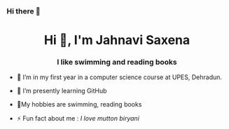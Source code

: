 ### Hi there 👋

<!--
**jahnavisaxena99/jahnavisaxena99** is a ✨ _special_ ✨ repository because its `README.md` (this file) appears on your GitHub profile.

Here are some ideas to get you started:

- 🔭 I’m currently working on ...
- 🌱 I’m currently learning ...
- 👯 I’m looking to collaborate on ...
- 🤔 I’m looking for help with ...
- 💬 Ask me about ...
- 📫 How to reach me: ...
- 😄 Pronouns: ...
- ⚡ Fun fact: ...
-->
<h1 align="center">Hi 👋, I'm Jahnavi Saxena </h1>
<h3 align="center">I like swimming and reading books</h3>

- 🔭 I’m in my first year in a computer science course at UPES, Dehradun.
- 🌱 I’m presently learning  GitHub
- 💬My hobbies are swimming, reading books

- ⚡ Fun fact about me :   *I love mutton biryani*
